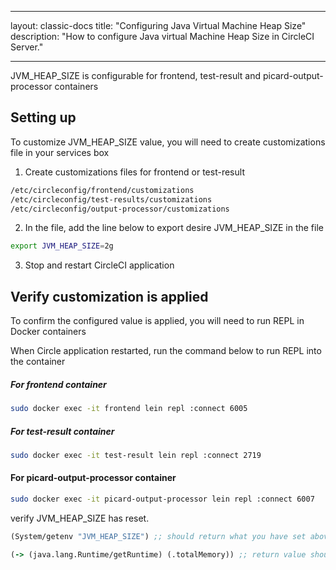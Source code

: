 * * *

layout: classic-docs title: "Configuring Java Virtual Machine Heap Size" description: "How to configure Java virtual Machine Heap Size in CircleCI Server."

* * *

JVM_HEAP_SIZE is configurable for frontend, test-result and picard-output-processor containers

## Setting up

To customize JVM_HEAP_SIZE value, you will need to create customizations file in your services box

1. Create customizations files for frontend or test-result

```sh
/etc/circleconfig/frontend/customizations
/etc/circleconfig/test-results/customizations
/etc/circleconfig/output-processor/customizations
```

2. In the file, add the line below to export desire JVM_HEAP_SIZE in the file

```sh
export JVM_HEAP_SIZE=2g
```

3. Stop and restart CircleCI application

## Verify customization is applied

To confirm the configured value is applied, you will need to run REPL in Docker containers

When Circle application restarted, run the command below to run REPL into the container

##### For frontend container

```sh
sudo docker exec -it frontend lein repl :connect 6005
```

##### For test-result container

```sh
sudo docker exec -it test-result lein repl :connect 2719
```

#### For picard-output-processor container

```sh
sudo docker exec -it picard-output-processor lein repl :connect 6007
```

verify JVM_HEAP_SIZE has reset.

```clojure
(System/getenv "JVM_HEAP_SIZE") ;; should return what you have set above
```

```clojure
(-> (java.lang.Runtime/getRuntime) (.totalMemory)) ;; return value should match with JVM_HEAP_SIZE
```